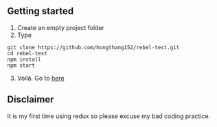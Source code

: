 ## Getting started

1) Create an empty project folder
2) Type
```
git clone https://github.com/hongthang152/rebel-test.git
cd rebel-test
npm install
npm start
```
3) Voilà. Go to [here](localhost:3000)


## Disclaimer
It is my first time using redux so please excuse my bad coding practice.

